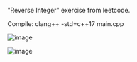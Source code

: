 "Reverse Integer" exercise from leetcode.

Compile: clang++ -std=c++17 main.cpp

![image](https://user-images.githubusercontent.com/80957111/200153232-5486a9a4-8004-4017-9337-cd474a727be9.png)

![image](https://user-images.githubusercontent.com/80957111/200153241-94930fad-f710-4d3e-8d54-7ce21998bb11.png)
